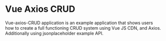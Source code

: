 # Vue Axios CRUD

Vue-axios-CRUD application is an example application that shows users how to create a full functioning CRUD system using Vue JS CDN, and Axios. Additionally using jsonplaceholder example API.  
